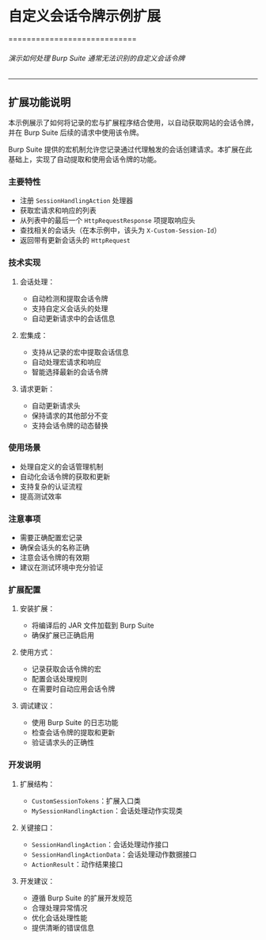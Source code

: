 # 自定义会话令牌示例扩展
============================

###### 演示如何处理 Burp Suite 通常无法识别的自定义会话令牌

---

## 扩展功能说明

本示例展示了如何将记录的宏与扩展程序结合使用，以自动获取网站的会话令牌，并在 Burp Suite 后续的请求中使用该令牌。

Burp Suite 提供的宏机制允许您记录通过代理触发的会话创建请求。本扩展在此基础上，实现了自动提取和使用会话令牌的功能。

### 主要特性

- 注册 `SessionHandlingAction` 处理器
- 获取宏请求和响应的列表
- 从列表中的最后一个 `HttpRequestResponse` 项提取响应头
- 查找相关的会话头（在本示例中，该头为 `X-Custom-Session-Id`）
- 返回带有更新会话头的 `HttpRequest`

### 技术实现

1. 会话处理：
   - 自动检测和提取会话令牌
   - 支持自定义会话头的处理
   - 自动更新请求中的会话信息

2. 宏集成：
   - 支持从记录的宏中提取会话信息
   - 自动处理宏请求和响应
   - 智能选择最新的会话令牌

3. 请求更新：
   - 自动更新请求头
   - 保持请求的其他部分不变
   - 支持会话令牌的动态替换

### 使用场景

- 处理自定义的会话管理机制
- 自动化会话令牌的获取和更新
- 支持复杂的认证流程
- 提高测试效率

### 注意事项

- 需要正确配置宏记录
- 确保会话头的名称正确
- 注意会话令牌的有效期
- 建议在测试环境中充分验证

### 扩展配置

1. 安装扩展：
   - 将编译后的 JAR 文件加载到 Burp Suite
   - 确保扩展已正确启用

2. 使用方式：
   - 记录获取会话令牌的宏
   - 配置会话处理规则
   - 在需要时自动应用会话令牌

3. 调试建议：
   - 使用 Burp Suite 的日志功能
   - 检查会话令牌的提取和更新
   - 验证请求头的正确性

### 开发说明

1. 扩展结构：
   - `CustomSessionTokens`：扩展入口类
   - `MySessionHandlingAction`：会话处理动作实现类

2. 关键接口：
   - `SessionHandlingAction`：会话处理动作接口
   - `SessionHandlingActionData`：会话处理动作数据接口
   - `ActionResult`：动作结果接口

3. 开发建议：
   - 遵循 Burp Suite 的扩展开发规范
   - 合理处理异常情况
   - 优化会话处理性能
   - 提供清晰的错误信息